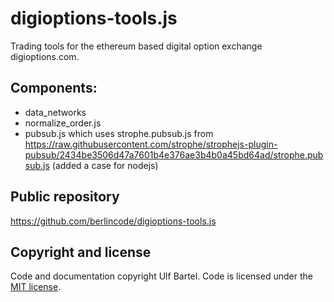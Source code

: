 digioptions-tools.js
====================

Trading tools for the ethereum based digital option exchange digioptions.com.

Components:
-----------

 * data_networks
 * normalize_order.js 
 * pubsub.js which uses strophe.pubsub.js from https://raw.githubusercontent.com/strophe/strophejs-plugin-pubsub/2434be3506d47a7601b4e376ae3b4b0a45bd64ad/strophe.pubsub.js (added a case for nodejs)

Public repository
-----------------

https://github.com/berlincode/digioptions-tools.js

Copyright and license
---------------------

Code and documentation copyright Ulf Bartel. Code is licensed under the
[MIT license](./LICENSE).
